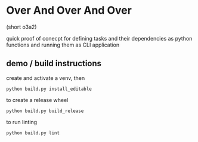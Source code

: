 # Over And Over And Over
(short o3a2)

quick proof of conecpt for defining tasks and their dependencies as python functions and running them as CLI application

## demo / build instructions

create and activate a venv, then

```
python build.py install_editable
```

to create a release wheel
```
python build.py build_release
```

to run linting
```
python build.py lint
```